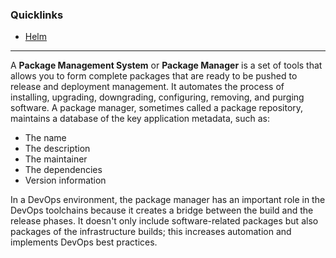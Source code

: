 ### Quicklinks
* [Helm](https://github.com/ekbrothers/DevOps/wiki/helm)

---

A **Package Management System** or **Package Manager** is a set of tools that allows you to form complete packages that are ready to be pushed to release and deployment management. It automates the process of installing, upgrading, downgrading, configuring, removing, and purging software. A package manager, sometimes called a package repository, maintains a database of the key application metadata, such as:

* The name
* The description
* The maintainer
* The dependencies
* Version information

In a DevOps environment, the package manager has an important role in the DevOps toolchains because it creates a bridge between the build and the release phases. It doesn't only include software-related packages but also packages of the infrastructure builds; this increases automation and implements DevOps best practices.